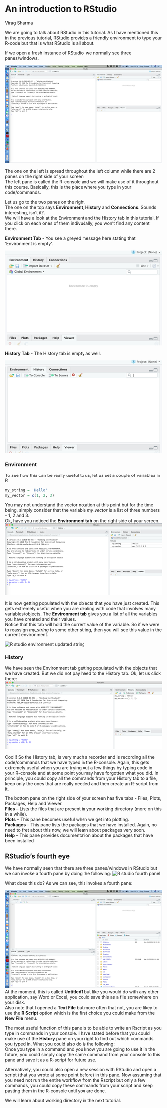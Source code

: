 An introduction to RStudio
================
Virag Sharma

We are going to talk about RStudio in this tutorial. As I have mentioned
this in the previous tutorial, RStudio provides a friendly environment
to type your R-code but that is what RStudio is all about.

If we open a fresh instance of RStudio, we normally see three
panes/windows.

![R studio](images/RStudio_fresh.png)

The one on the left is spread throughout the left column while there are
2 panes on the right side of your screen.  
The left pane is called the R-console and we will make use of it
throughout this course. Basically, this is the place where you type in
your code/commands.

Let us go to the two panes on the right.  
The one on the top says **Environment**, **History** and
**Connections**. Sounds interesting, isn’t it?.  
We will have a look at the Environment and the History tab in this
tutorial. If you click on each ones of them indivudally, you won’t find
any content there.

**Environment Tab** - You see a greyed message here stating that
‘Environment is empty’.

![R studio](images/RStudio_environment.png)

**History Tab** - The History tab is empty as well.

![R studio](images/RStudio_history.png)

### Environment

To see how this can be really useful to us, let us set a couple of
variables in R

``` r
my_string = 'Hello'
my_vector = c(1, 2, 3)
```

You may not understand the vector notation at this point but for the
time being, simply consider that the variable *my\_vector* is a list of
three numbers - 1, 2 and 3.  
Ok, have you noticed the **Environment tab** on the right side of your
screen.  
![R studio environment](images/RStudio_Environment_New.png)

It is now getting populated with the objects that you have just created.
This gets extremely useful when you are dealing with code that involves
many variables/objects. The **Environment tab** gives you a list of all
the variables you have created and their values.  
Notice that this tab will hold the current value of the variable. So if
we were to reassign *my\_string* to some other string, then you will see
this value in the current environment.

![R studio environment updated
string](images/RStudio_Environment_New_Updated.png)

### History

We have seen the Environment tab getting populated with the objects that
we have created. But we did not pay heed to the History tab. Ok, let us
click there: ![R studio history](images/RStudio_History_New.png)

Cool\!\! So the History tab, is very much a recorder and is recording
all the code/commands that we have typed in the R-console. Again, this
gets extremely useful when you are trying out a few things by typing
code in your R-console and at some point you may have forgotten what you
did. In principle, you could copy all the commands from your History tab
to a file, keep only the ones that are really needed and then create an
R-script from it.

The bottom pane on the right side of your screen has five tabs - Files,
Plots, Packages, Help and Viewer.  
**Files** – Lists the files that are present in your working directory
(more on this in a while).  
**Plots** – This pane becomes useful when we get into plotting.  
**Packages** – This pane lists the packages that we have installed.
Again, no need to fret about this now, we will learn about packages very
soon.  
**Help** – This pane provides documentation about the packages that have
been installed

## RStudio’s fourth eye

We have normally seen that there are three panes/windows in RStudio but
we can invoke a fourth pane by doing the following: ![R studio fourth
panel](images/RStudio_4thpanel.png)

What does this do? As we can see, this invokes a fourth pane:

![R studio fourth panel](images/RStudio_4thpanel_Ready.png) At the
moment, this is called **Untitled1** but like you would do with any
other application, say Word or Excel, you could save this as a file
somewhere on your disk.  
Also note that I opened a **Text File** but more often that not, you are
likey to use the **R Script** option which is the first choice you could
make from the **New File** menu.

The most useful function of this pane is to be able to write an Rscript
as you type in commands in your console. I have stated before that you
could make use of the **History** pane on your right to find out which
commands you typed in. What you could also do is the following:  
Once you type in a command and you know you are going to use it in the
future, you could simply copy the same command from your console to this
pane and save it as a R-script for future use.

Alternatively, you could also open a new session with RStudio and open a
script (that you wrote at some point before) in this pane. Now assuming
that you need not run the entire workflow from the Rscript but only a
few commands, you could copy these commands from your script and keep
pasting them in the R-console until you are done.

We will learn about working directory in the next tutorial.
